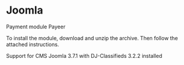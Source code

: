 Joomla
======
Payment module Payeer

To install the module, download and unzip the archive.
Then follow the attached instructions.

Support for CMS Joomla 3.7.1 with DJ-Classifieds 3.2.2 installed
